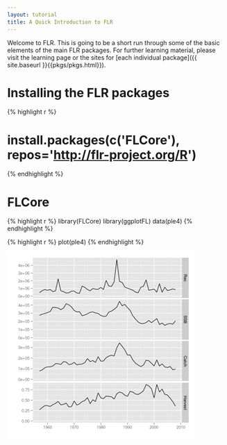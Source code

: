 ```yaml
---
layout: tutorial
title: A Quick Introduction to FLR
---
```


Welcome to FLR. This is going to be a short run through some of the basic elements of the main FLR packages. For further learning material, please visit the learning page or the sites for [each individual package]({{ site.baseurl }}{{pkgs/pkgs.html}}).




# Installing the FLR packages


{% highlight r %}
# install.packages(c('FLCore'), repos='http://flr-project.org/R')
{% endhighlight %}

# FLCore


{% highlight r %}
library(FLCore)
library(ggplotFL)
data(ple4)
{% endhighlight %}



{% highlight r %}
plot(ple4)
{% endhighlight %}

![plot of chunk unnamed-chunk-3](figure/unnamed-chunk-3.png) 

